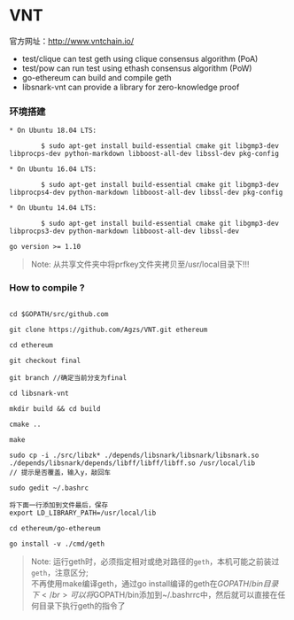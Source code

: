 # VNT
官方网址：http://www.vntchain.io/

* test/clique can test geth using clique consensus algorithm (PoA)
* test/pow can run test using ethash consensus algorithm (PoW)
* go-ethereum can build and compile geth
* libsnark-vnt can provide a library for zero-knowledge proof

### 环境搭建
```
* On Ubuntu 18.04 LTS:

        $ sudo apt-get install build-essential cmake git libgmp3-dev libprocps-dev python-markdown libboost-all-dev libssl-dev pkg-config
        
* On Ubuntu 16.04 LTS:

        $ sudo apt-get install build-essential cmake git libgmp3-dev libprocps4-dev python-markdown libboost-all-dev libssl-dev pkg-config
        
* On Ubuntu 14.04 LTS:

        $ sudo apt-get install build-essential cmake git libgmp3-dev libprocps3-dev python-markdown libboost-all-dev libssl-dev

go version >= 1.10
```

> Note: 从共享文件夹中将prfkey文件夹拷贝至/usr/local目录下!!!

### How to compile ?

```

cd $GOPATH/src/github.com

git clone https://github.com/Agzs/VNT.git ethereum

cd ethereum

git checkout final

git branch //确定当前分支为final

cd libsnark-vnt

mkdir build && cd build

cmake ..

make

sudo cp -i ./src/libzk* ./depends/libsnark/libsnark/libsnark.so ./depends/libsnark/depends/libff/libff/libff.so /usr/local/lib
// 提示是否覆盖，输入y，敲回车

sudo gedit ~/.bashrc

将下面一行添加到文件最后，保存
export LD_LIBRARY_PATH=/usr/local/lib

cd ethereum/go-ethereum

go install -v ./cmd/geth

```

> Note: 运行geth时，必须指定相对或绝对路径的`geth`，本机可能之前装过`geth`，注意区分; </br>
不再使用make编译geth，通过go install编译的geth在$GOPATH/bin目录下 </br>
可以将$GOPATH/bin添加到~/.bashrrc中，然后就可以直接在任何目录下执行geth的指令了 </br>


